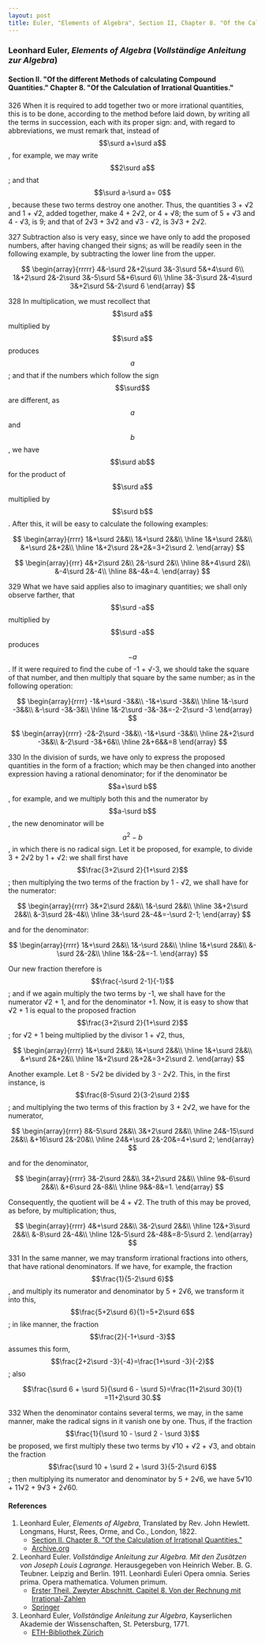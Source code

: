 ```yaml
---
layout: post
title: Euler, "Elements of Algebra", Section II, Chapter 8. "Of the Calculation of Irrational Quantities."
---
```


### Leonhard Euler, *Elements of Algebra* (*Vollständige Anleitung zur Algebra*)

#### Section II. "Of the different Methods of calculating Compound Quantities." Chapter 8. "Of the Calculation of Irrational Quantities."

<span class="art">326</span> When it is required to add together two or more
irrational quantities, this is to be done, according to the
method before laid down, by writing all the terms in succession,
each with its proper sign: and, with regard to abbreviations,
we must remark that, instead of $$\surd a+\surd a$$, for
example, we may write $$2\surd a$$; and that $$\surd a-\surd a= 0$$,
because these two terms destroy one another. Thus, the
quantities 3 + √2 and 1 + √2, added together, make
4 + 2√2, or 4 + √8; the sum of 5 + √3 and 4 - √3,
is 9; and that of 2√3 + 3√2 and √3 - √2, is 3√3 + 2√2.

<span class="art">327</span> Subtraction also is very easy, since we have only to
add the proposed numbers, after having changed their signs;
as will be readily seen in the following example, by subtracting the lower line from the upper.

$$
\begin{array}{rrrrr}
4&-\surd 2&+2\surd 3&-3\surd 5&+4\surd 6\\
1&+2\surd 2&-2\surd 3&-5\surd 5&+6\surd 6\\
\hline
3&-3\surd 2&-4\surd 3&+2\surd 5&-2\surd 6
\end{array}
$$

<span class="art">328</span> In multiplication, we must recollect that $$\surd a$$
multiplied by $$\surd a$$ produces $$a$$;
and that if the numbers which follow the sign $$\surd$$ are different, as $$a$$ and $$b$$, we have $$\surd ab$$ for the product of $$\surd a$$ multiplied by $$\surd b$$.
After this, it will be easy to calculate the following examples:

$$
\begin{array}{rrrr}
1&+\surd 2&&\\
1&+\surd 2&&\\
\hline
1&+\surd 2&&\\
&+\surd 2&+2&\\
\hline
1&+2\surd 2&+2&=3+2\surd 2.
\end{array}
$$

$$
\begin{array}{rrr}
4&+2\surd 2&\\
2&-\surd 2&\\
\hline
8&+4\surd 2&\\
&-4\surd 2&-4\\
\hline
8&-4&=4.
\end{array}
$$

<span class="art">329</span> What we have said applies also to imaginary quantities; we shall only observe farther,
that $$\surd -a$$ multiplied by $$\surd -a$$ produces $$-a$$. If it were required to find the
cube of -1 + √-3, we should take the square of that
number, and then multiply that square by the same number;
as in the following operation:

$$
\begin{array}{rrrr}
-1&+\surd -3&&\\
-1&+\surd -3&&\\
\hline
1&-\surd -3&&\\
&-\surd -3&-3&\\
\hline
1&-2\surd -3&-3&=-2-2\surd -3
\end{array}
$$

$$
\begin{array}{rrrr}
-2&-2\surd -3&&\\
-1&+\surd -3&&\\
\hline
2&+2\surd -3&&\\
&-2\surd -3&+6&\\
\hline
2&+6&&=8
\end{array}
$$

<span class="art">330</span> In the division of surds, we have only to express the
proposed quantities in the form of a fraction; which may be
then changed into another expression having a rational denominator;
for if the denominator be $$a+\surd b$$, for example,
and we multiply both this and the numerator by $$a-\surd b$$, the
new denominator will be $$a^2 - b$$, in which there is no radical
sign. Let it be proposed, for example, to divide 3 + 2√2
by 1 + √2: we shall first have $$\frac{3+2\surd 2}{1+\surd 2}$$; then multiplying
the two terms of the fraction by 1 - √2, we shall have for
the numerator:

$$
\begin{array}{rrrr}
3&+2\surd 2&&\\
1&-\surd 2&&\\
\hline
3&+2\surd 2&&\\
&-3\surd 2&-4&\\
\hline
3&-\surd 2&-4&=-\surd 2-1;
\end{array}
$$

and for the denominator:

$$
\begin{array}{rrrr}
1&+\surd 2&&\\
1&-\surd 2&&\\
\hline
1&+\surd 2&&\\
&-\surd 2&-2&\\
\hline
1&&-2&=-1.
\end{array}
$$

Our new fraction therefore is $$\frac{-\surd 2-1}{-1}$$; and if we again
multiply the two terms by -1, we shall have for the numerator
√2 + 1, and for the denominator +1. Now, it is easy to show that √2 + 1
is equal to the proposed fraction $$\frac{3+2\surd 2}{1+\surd 2}$$; for √2 + 1
being multiplied by the divisor 1 + √2, thus,

$$
\begin{array}{rrrr}
1&+\surd 2&&\\
1&+\surd 2&&\\
\hline
1&+\surd 2&&\\
&+\surd 2&+2&\\
\hline
1&+2\surd 2&+2&=3+2\surd 2.
\end{array}
$$

Another example. Let 8 - 5√2 be divided by 3 - 2√2.
This, in the first instance, is $$\frac{8-5\surd 2}{3-2\surd 2}$$;
and multiplying the two terms of this fraction by 3 + 2√2,
we have for the numerator,

$$
\begin{array}{rrrr}
8&-5\surd 2&&\\
3&+2\surd 2&&\\
\hline
24&-15\surd 2&&\\
&+16\surd 2&-20&\\
\hline
24&+\surd 2&-20&=4+\surd 2;
\end{array}
$$

and for the denominator,

$$
\begin{array}{rrrr}
3&-2\surd 2&&\\
3&+2\surd 2&&\\
\hline
9&-6\surd 2&&\\
&+6\surd 2&-8&\\
\hline
9&&-8&=1.
\end{array}
$$

Consequently, the quotient will be 4 + √2.
The truth of this may be proved, as before, by multiplication; thus,

$$
\begin{array}{rrrr}
4&+\surd 2&&\\
3&-2\surd 2&&\\
\hline
12&+3\surd 2&&\\
&-8\surd 2&-4&\\
\hline
12&-5\surd 2&-48&=8-5\surd 2.
\end{array}
$$

<span class="art">331</span> In the same manner, we may transform irrational
fractions into others, that have rational denominators. If
we have, for example, the fraction $$\frac{1}{5-2\surd 6}$$,
and multiply its numerator and denominator by 5 + 2√6,
we transform it into this, $$\frac{5+2\surd 6}{1}=5+2\surd 6$$;
in like manner, the fraction $$\frac{2}{-1+\surd -3}$$ assumes this
form, $$\frac{2+2\surd -3}{-4}=\frac{1+\surd -3}{-2}$$;
also

$$\frac{\surd 6 + \surd 5}{\surd 6 - \surd 5}=\frac{11+2\surd 30}{1}
=11+2\surd 30.$$

<span class="art">332</span> When the denominator contains several terms, we
may, in the same manner, make the radical signs in it vanish
one by one. Thus, if the fraction $$\frac{1}{\surd 10 - \surd 2 - \surd 3}$$
be proposed, we first multiply these two terms by
√10 + √2 + √3, and obtain the fraction
$$\frac{\surd 10 + \surd 2 + \surd 3}{5-2\surd 6}$$; then
multiplying its numerator and denominator by 5 + 2√6,
we have 5√10 + 11√2 + 9√3 + 2√60.

#### References

1. Leonhard Euler, *Elements of Algebra*, Translated by Rev. John Hewlett. Longmans, Hurst, Rees, Orme, and Co., London, 1822.
    - [Section II. Chapter 8. "Of the Calculation of Irrational Quantities."](/assets/euler/en/II-8.pdf)
    - [Archive.org](https://archive.org/details/elementsofalgebr00euleuoft/)
2. Leonhard Euler. *Vollständige Anleitung zur Algebra. Mit den Zusätzen von Joseph Louis Lagrange.* Herausgegeben von Heinrich Weber. B. G. Teubner. Leipzig and Berlin. 1911. Leonhardi Euleri Opera omnia. Series prima. Opera mathematica. Volumen primum.
    - [Erster Theil. Zweyter Abschnitt. Capitel 8. Von der Rechnung mit Irrational-Zahlen](/assets/euler/de/I-II-8.pdf)
    - [Springer](https://link.springer.com/book/9783764314002)
3. Leonhard Euler, *Vollständige Anleitung zur Algebra*, Kayserlichen Akademie der Wissenschaften, St. Petersburg, 1771.
    - [ETH-Bibliothek Zürich](https://doi.org/10.3931/e-rara-9093)